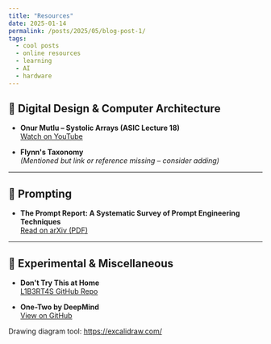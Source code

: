 ```yaml
---
title: "Resources"
date: 2025-01-14
permalink: /posts/2025/05/blog-post-1/
tags:
  - cool posts
  - online resources
  - learning
  - AI
  - hardware
---
```

## 🔧 Digital Design & Computer Architecture

- **Onur Mutlu – Systolic Arrays (ASIC Lecture 18)**  
  [Watch on YouTube](https://www.youtube.com/watch?v=Ayo8uVPvjyw)

- **Flynn's Taxonomy**  
  *(Mentioned but link or reference missing – consider adding)*

---

## 🧠 Prompting

- **The Prompt Report: A Systematic Survey of Prompt Engineering Techniques**  
  [Read on arXiv (PDF)](https://arxiv.org/pdf/2406.06608)

---

## 🧪 Experimental & Miscellaneous

- **Don't Try This at Home**  
  [L1B3RT4S GitHub Repo](https://github.com/elder-plinius/L1B3RT4S)

- **One-Two by DeepMind**  
  [View on GitHub](https://github.com/google-deepmind/onetwo)

Drawing diagram tool: https://excalidraw.com/
